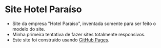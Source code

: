 # Site Hotel Paraíso
- Site da empresa "Hotel Paraíso", inventada somente para ser feito o modelo do site.
- Minha primeira tentativa de fazer sites totalmente responsivos.
- Este site foi construído usando [GitHub Pages](https://franciscofeo.github.io/Modelo-04-Simples/).
